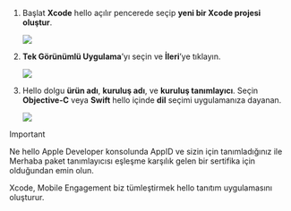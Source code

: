 1. Başlat **Xcode** hello açılır pencerede seçip **yeni bir Xcode projesi oluştur**.
   
    ![](./media/mobile-engagement-create-new-ios-app/xcode-new-project.png)
2. **Tek Görünümlü Uygulama**’yı seçin ve **İleri**’ye tıklayın.
   
    ![](./media/mobile-engagement-create-new-ios-app/xcode-simple-view.png)
3. Hello dolgu **ürün adı**, **kuruluş adı**, ve **kuruluş tanımlayıcı**. Seçin **Objective-C** veya **Swift** hello içinde **dil** seçimi uygulamanıza dayanan.
   
    ![](./media/mobile-engagement-create-new-ios-app/xcode-project-props.png)

> [!IMPORTANT]
> Ne hello Apple Developer konsolunda AppID ve sizin için tanımladığınız ile Merhaba paket tanımlayıcısı eşleşme karşılık gelen bir sertifika için olduğundan emin olun. 
> 
> 

Xcode, Mobile Engagement biz tümleştirmek hello tanıtım uygulamasını oluşturur.

